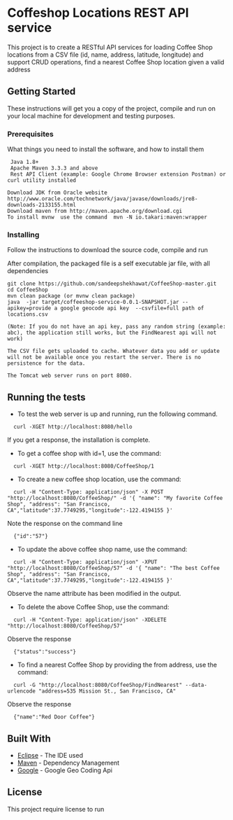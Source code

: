 # Coffeshop Locations REST API service 

This project is to create a RESTful API services for loading Coffee Shop locations from a CSV file (id, name, address, latitude, longitude) and support CRUD operations, find a nearest Coffee Shop location given a valid address   

## Getting Started

These instructions will get you a copy of the project, compile and run on your local machine for development and testing purposes.

### Prerequisites

What things you need to install the software, and how to install them

```
 Java 1.8+
 Apache Maven 3.3.3 and above
 Rest API Client (example: Google Chrome Browser extension Postman) or curl utility installed
```

```
Download JDK from Oracle website http://www.oracle.com/technetwork/java/javase/downloads/jre8-downloads-2133155.html
Download maven from http://maven.apache.org/download.cgi
To install mvnw  use the command  mvn -N io.takari:maven:wrapper
```

### Installing

Follow the instructions to download the source code, compile and run

After compilation, the packaged file is a self executable jar file, with all dependencies

```
git clone https://github.com/sandeepshekhawat/CoffeeShop-master.git
cd CoffeeShop
mvn clean package (or mvnw clean package) 
java  -jar target/coffeeshop-service-0.0.1-SNAPSHOT.jar --apikey=provide a google geocode api key  --csvfile=full path of locations.csv

(Note: If you do not have an api key, pass any random string (example: abc), the application still works, but the FindNearest api will not work)

The CSV file gets uploaded to cache. Whatever data you add or update will not be available once you restart the server. There is no persistence for the data.

The Tomcat web server runs on port 8080.
```


## Running the tests

  * To test the web server is up and running, run the following command.

```
  curl -XGET http://localhost:8080/hello
```
  If you get a response, the installation is complete.

  * To get a coffee shop with id=1, use the command: 

```
  curl -XGET http://localhost:8080/CoffeeShop/1
```

  * To create a new coffee shop location, use the command: 

```
  curl -H "Content-Type: application/json" -X POST "http://localhost:8080/CoffeeShop/" -d '{ "name": "My favorite Coffee Shop", "address": "San Francisco, CA","latitude":37.7749295,"longitude":-122.4194155 }'
```

  Note the response on the command line

```
  {"id":"57"} 
```

  * To update the above coffee shop name, use the command: 

```
  curl -H "Content-Type: application/json" -XPUT "http://localhost:8080/CoffeeShop/57" -d '{ "name": "The best Coffee Shop", "address": "San Francisco, CA","latitude":37.7749295,"longitude":-122.4194155 }'
```
  Observe the  name attribute has been modified in the output.

  * To delete the above Coffee Shop, use the command:  

```
  curl -H "Content-Type: application/json" -XDELETE "http://localhost:8080/CoffeeShop/57"
```

  Observe the response 

```
  {"status":"success"}
```

  * To find a nearest Coffee Shop by providing the from address, use the command: 

```
  curl -G "http://localhost:8080/CoffeeShop/FindNearest" --data-urlencode "address=535 Mission St., San Francisco, CA"
```

  Observe the response 

```
  {"name":"Red Door Coffee"}
``` 

## Built With

* [Eclipse](http://www.eclipse.org/downloads/) - The IDE used
* [Maven](https://maven.apache.org/) - Dependency Management
* [Google](https://github.com/googlemaps/google-maps-services-java/) - Google Geo Coding Api


## License

This project require license to run

